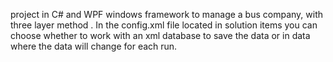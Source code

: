 project in C# and WPF windows framework to manage a bus company, with three layer method .
In the config.xml file located in solution items you can choose whether to work with an xml database to save the data or in data where the data will change for each run.
